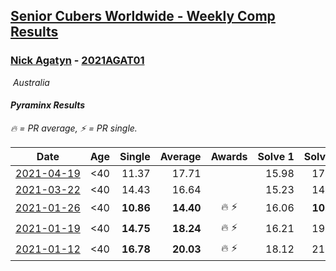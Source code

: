 <style>table {white-space: nowrap;}</style>
<link rel="stylesheet" type="text/css" href="/scw-comp/css/flags.css" />

## [Senior Cubers Worldwide - Weekly Comp Results](/scw-comp/results/)
### [Nick Agatyn](README.md) - [2021AGAT01](https://www.worldcubeassociation.org/persons/2021AGAT01?event=pyram)

<i class="flag flag-AU" />&nbsp;Australia

#### Pyraminx Results

<span style="white-space: nowrap;">🔥 = PR average</span>, <span style="white-space: nowrap;">⚡ = PR single</span>.

| Date | Age | Single | Average | Awards | Solve 1 | Solve 2 | Solve 3 | Solve 4 | Solve 5 | Video |
| :--: | :--: | --: | --: | :--: | --: | --: | --: | --: | --: | :-- |
| [2021-04-19](../../results/2021-04-19/pyram.md) | <40 | 11.37 | 17.71 |  | 15.98 | 17.00 | 20.15 | 11.37 | 21.79 | [Desktop](https://www.facebook.com/757743227/videos/10161208452693228) / [Mobile](https://m.facebook.com/757743227/videos/10161208452693228) |
| [2021-03-22](../../results/2021-03-22/pyram.md) | <40 | 14.43 | 16.64 |  | 15.23 | 14.43 | DNF | 16.80 | 17.88 | [Desktop](https://www.facebook.com/757743227/videos/10161121202973228) / [Mobile](https://m.facebook.com/757743227/videos/10161121202973228) |
| [2021-01-26](../../results/2021-01-26/pyram.md) | <40 | **10.86** | **14.40** | 🔥 ⚡ | 16.06 | **10.86** | 12.50 | 31.38 | 14.64 | [Desktop](https://www.facebook.com/757743227/videos/10160923497553228) / [Mobile](https://m.facebook.com/757743227/videos/10160923497553228) |
| [2021-01-19](../../results/2021-01-19/pyram.md) | <40 | **14.75** | **18.24** | 🔥 ⚡ | 16.21 | 19.40 | **14.75** | 19.71 | 19.11 | [Desktop](https://www.facebook.com/757743227/videos/10160878499923228) / [Mobile](https://m.facebook.com/757743227/videos/10160878499923228) |
| [2021-01-12](../../results/2021-01-12/pyram.md) | <40 | **16.78** | **20.03** | 🔥 ⚡ | 18.12 | 21.59 | 20.39 | **16.78** | 32.48 | [Desktop](https://www.facebook.com/events/769013407298654/permalink/769453150588013) / [Mobile](https://m.facebook.com/events/769013407298654?view=permalink&id=769453150588013) |


<!-- Global site tag (gtag.js) - Google Analytics -->
<script async src="https://www.googletagmanager.com/gtag/js?id=UA-86348435-3"></script>
<script>window.dataLayer = window.dataLayer || []; function gtag() {dataLayer.push(arguments);} gtag('js', new Date()); gtag('config', 'UA-86348435-3');</script>
